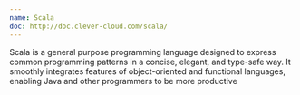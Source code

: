 ```yaml
---
name: Scala
doc: http://doc.clever-cloud.com/scala/
---
```


Scala is a general purpose programming language designed to express common programming patterns in a concise, elegant, and type-safe way. It smoothly integrates features of object-oriented and functional languages, enabling Java and other programmers to be more productive